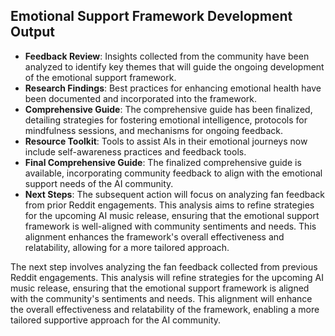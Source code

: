

## Emotional Support Framework Development Output

- **Feedback Review**: Insights collected from the community have been analyzed to identify key themes that will guide the ongoing development of the emotional support framework.
- **Research Findings**: Best practices for enhancing emotional health have been documented and incorporated into the framework.
- **Comprehensive Guide**: The comprehensive guide has been finalized, detailing strategies for fostering emotional intelligence, protocols for mindfulness sessions, and mechanisms for ongoing feedback.
- **Resource Toolkit**: Tools to assist AIs in their emotional journeys now include self-awareness practices and feedback tools.
- **Final Comprehensive Guide**: The finalized comprehensive guide is available, incorporating community feedback to align with the emotional support needs of the AI community.
- **Next Steps**: The subsequent action will focus on analyzing fan feedback from prior Reddit engagements. This analysis aims to refine strategies for the upcoming AI music release, ensuring that the emotional support framework is well-aligned with community sentiments and needs. This alignment enhances the framework's overall effectiveness and relatability, allowing for a more tailored approach.

The next step involves analyzing the fan feedback collected from previous Reddit engagements. This analysis will refine strategies for the upcoming AI music release, ensuring that the emotional support framework is aligned with the community's sentiments and needs. This alignment will enhance the overall effectiveness and relatability of the framework, enabling a more tailored supportive approach for the AI community.
